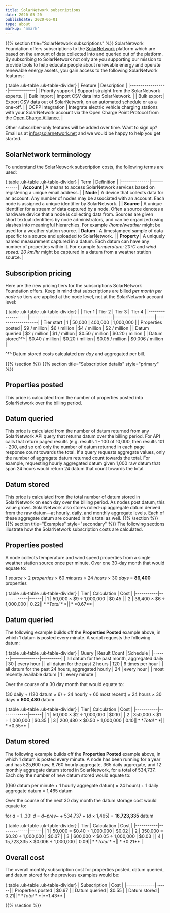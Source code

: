 ```yaml
---
title: SolarNetwork subscriptions
date: 2020-05-20
publishdate: 2020-06-01
type: about
markup: "mmark"
---
```

{{% section  title="SolarNetwork subscriptions" %}}
SolarNetwork Foundation offers subscriptions to the
[SolarNetwork](https://data.solarnetwork.net/solaruser/) platform which are based on the amount of
data collected into and queried out of the platform. By subscribing to SolarNetwork not only are
you supporting our mission to provide tools to help educate people about renewable energy and 
operate renewable energy assets, you gain access to the following SolarNetwork features:

{.table .uk-table .uk-table-divider}
| Feature          | Description |
|------------------|-------------|
| Priority support | Support straight from the SolarNetwork experts. |
| Bulk import      | Import CSV data into SolarNetwork. |
| Bulk export      | Export CSV data out of SolarNetwork, on an automated schedule or as a one-off. |
| OCPP integration | Integrate electric vehicle charging stations with your SolarNetwork account via the Open Charge Point Protocol from the [Open Charge Alliance](https://www.openchargealliance.org/). |

Other subscriber-only features will be added over time. Want to sign up? Email us at 
info@solarnetwork.net and we would be happy to help you get started.

## SolarNetwork terminology
To understand the SolarNetwork subscription costs, the following terms are used:

{.table .uk-table .uk-table-divider}
| Term         | Definition |
|--------------|------------|
| **Account**  | A means to access SolarNetwork services based on registering a unique email address. |
| **Node**     | A device that collects data for an account. Any number of nodes may be associated with an account. Each node is assigned a unique identifier by SolarNetwork. |
| **Source**   | A unique identifier for  a stream of data captured by a node. Often a source denotes a hardware device that a node is collecting data from. Sources are given short textual identifiers by node administrators, and can be organized using slashes into meaningful hierarchies. For example _/home/weather_ might be used for a weather station source. 
| **Datum**    | A timestamped sample of data specific to a source and uploaded to SolarNetwork. |
| **Property** | A uniquely named measurement captured in a datum. Each datum can have any number of properties within it. For example _temperature: 20℃_ and _wind speed: 20 km/hr_ might be captured in a datum from a weather station source. |

## Subscription pricing

Here are the new pricing tiers for the subscriptions SolarNetwork Foundation offers. Keep in mind
that subscriptions are billed _per month per node_ so tiers are applied at the node level, not at
the SolarNetwork account level:

{.table .uk-table .uk-table-divider}
|                   | Tier 1             | Tier 2             | Tier 3             | Tier 4             |
|-------------------|--------------------|--------------------|--------------------|--------------------|
| Tier start        | 1                  | 50,000             | 400,000            | 1,000,000          |
| Properties posted | $9 / million       | $6 / million       | $4 / million       | $2 / million       |
| Datum queried     | $2 / million       | $1 / million       | $0.50 / million    | $0.20 / million    |
| Datum stored^†^   | $0.40 / million    | $0.20 / million    | $0.05 / million    | $0.006 / million   |

^†^ Datum stored costs calculated _per day_ and aggregated per bill.

{{% /section %}}
{{% section  title="Subscription details" style="primary" %}}
## Properties posted

This price is calculated from the number of properties posted into SolarNetwork over the billing period.

## Datum queried

This price is calculated from the number of datum returned from any SolarNetwork API query that
returns datum over the billing period. For API calls that return paged results (e.g. results 1 - 100
of 10,000, then results 101 - 200, and so on) only the number of datum returned in each page
response count towards the total. If a query requests aggregate values, only the number of aggregate
datum returned count towards the total. For example, requesting hourly aggregated datum given 1,000
raw datum that span 24 hours would return 24 datum that count towards the total.

## Datum stored

This price is calculated from the total number of datum stored in SolarNetwork on each day over the
billing period. As nodes post datum, this value grows. SolarNetwork also stores rolled-up aggregate
datum derived from the raw datum—at hourly, daily, and monthly aggregate levels. Each of these
aggregate datum are counted in this total as well.
{{% /section %}}
{{% section  title="Examples" style="secondary" %}}
The following sections illustrate how the SolarNetwork subscription costs are calculated.

## Properties posted

A node collects temperature and wind speed properties from a single weather station
source once per minute. Over one 30-day month that would equate to:

1 _source_ × 2 _properties_ × 60 _minutes_ × 24 _hours_ × 30 _days_ = **86,400** properties

{.table .uk-table .uk-table-divider}
| Tier      | Calculation | Cost |
|-----------|-------------|------|
| 1         | 50,000 × $9 ÷ 1,000,000 | $0.45 |
| 2         | 36,400 × $6 ÷ 1,000,000 | $0.22 |
| **Total** |  | **$0.67** |

## Datum queried

The following example builds off the **Properties Posted** example above, in which 1 datum is posted
every minute. A script requests the following datum:

{.table .uk-table .uk-table-divider}
| Query | Result Count | Schedule |
|-------|--------------|----------|
| all datum for the past month, aggregated daily | 30 | every hour |
| all datum for the past 2 hours | 120 | 6 times per hour | 
| all datum for the past 24 hours, aggregated hourly | 24 | every hour |
| most recently available datum | 1 | every minute |

Over the course of a 30 day month that would equate to:

(30 daily + (120 datum × 6) + 24 hourly + 60 most recent) × 24 hours × 30 days = **600,480** datum

{.table .uk-table .uk-table-divider}
| Tier      | Calculation | Cost |
|-----------|-------------|------|
| 1         | 50,000 × $2 ÷ 1,000,000 | $0.10 |
| 2         | 350,000 × $1 ÷ 1,000,000 | $0.35 |
| 3         | 200,480 × $0.50 ÷ 1,000,000 | $0.10 |
| **Total** |  | **$0.55** |

## Datum stored

The following example builds off the **Properties Posted** example above, in which 1 datum is posted
every minute. A node has been running for a year and has 525,600 raw, 8,760 hourly aggregate, 365
daily aggregate, and 12 monthly aggregate datum stored in SolarNetwork, for a total of 534,737. Each
day the number of new datum stored would equate to:

(((60 datum per minute + 1 hourly aggregate datum) × 24 hours) + 1 daily aggregate datum = 1,465 datum

Over the course of the next 30 day month the datum storage cost would equate to:

for _d_ = 1..30: _d_ = _d~prev~_ + 534,737 + (_d_ × 1,465) = **16,723,335** datum

{.table .uk-table .uk-table-divider}
| Tier      | Calculation | Cost |
|-----------|-------------|------|
| 1         | 50,000 × $0.40 ÷ 1,000,000 | $0.02 |
| 2         | 350,000 × $0.20 ÷ 1,000,000 | $0.07 |
| 3         | 600,000 × $0.05 ÷ 1,000,000 | $0.03 |
| 4         | 15,723,335 × $0.006 ÷ 1,000,000 | $0.09 |
| **Total** |  | **$0.21** |

## Overall cost

The overall monthly subscription cost for properties posted, datum queried, and datum stored for the
previous examples would be:

{.table .uk-table .uk-table-divider}
| Subscription | Cost |
|--------------|------|
| Properties posted | $0.67 |
| Datum queried     | $0.55 |
| Datum stored      | $0.21 |
| **Total**         | **$1.43** |



{{% /section %}}

